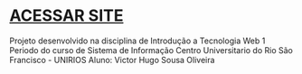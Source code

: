 # [ACESSAR SITE](https://viktorhso.github.io/site-onepiece/)
Projeto desenvolvido na disciplina de Introdução a Tecnologia Web
1 Periodo do curso de Sistema de Informação
Centro Universitario do Rio São Francisco - UNIRIOS
Aluno: Victor Hugo Sousa Oliveira
